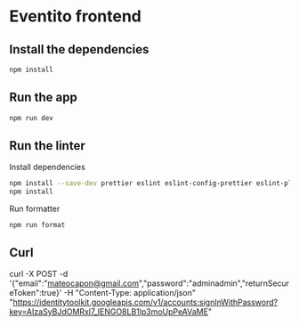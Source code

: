 # Eventito frontend
## Install the dependencies

```sh
npm install
```

## Run the app

```sh
npm run dev
```

## Run the linter

Install dependencies

```sh
npm install --save-dev prettier eslint eslint-config-prettier eslint-plugin-react @typescript-eslint/parser @typescript-eslint/eslint-plugin husky lint-staged
npm install
```

Run formatter

```
npm run format
```

## Curl

curl -X POST -d '{"email":"mateocapon@gmail.com","password":"adminadmin","returnSecureToken":true}' -H "Content-Type: application/json" "https://identitytoolkit.googleapis.com/v1/accounts:signInWithPassword?key=AIzaSyBJdOMRxl7_IENGO8LB1lp3moUpPeAVaME"
